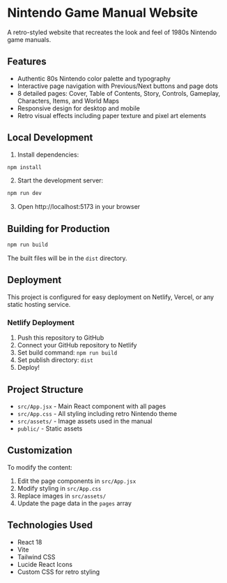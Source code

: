 # Nintendo Game Manual Website

A retro-styled website that recreates the look and feel of 1980s Nintendo game manuals.

## Features

- Authentic 80s Nintendo color palette and typography
- Interactive page navigation with Previous/Next buttons and page dots
- 8 detailed pages: Cover, Table of Contents, Story, Controls, Gameplay, Characters, Items, and World Maps
- Responsive design for desktop and mobile
- Retro visual effects including paper texture and pixel art elements

## Local Development

1. Install dependencies:
```bash
npm install
```

2. Start the development server:
```bash
npm run dev
```

3. Open http://localhost:5173 in your browser

## Building for Production

```bash
npm run build
```

The built files will be in the `dist` directory.

## Deployment

This project is configured for easy deployment on Netlify, Vercel, or any static hosting service.

### Netlify Deployment
1. Push this repository to GitHub
2. Connect your GitHub repository to Netlify
3. Set build command: `npm run build`
4. Set publish directory: `dist`
5. Deploy!

## Project Structure

- `src/App.jsx` - Main React component with all pages
- `src/App.css` - All styling including retro Nintendo theme
- `src/assets/` - Image assets used in the manual
- `public/` - Static assets

## Customization

To modify the content:
1. Edit the page components in `src/App.jsx`
2. Modify styling in `src/App.css`
3. Replace images in `src/assets/`
4. Update the page data in the `pages` array

## Technologies Used

- React 18
- Vite
- Tailwind CSS
- Lucide React Icons
- Custom CSS for retro styling

